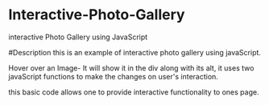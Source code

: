# Interactive-Photo-Gallery
interactive Photo Gallery using JavaScript 

#Description 
this is an example of interactive photo gallery using javaScript.

Hover over an Image- It will show it in the div along with its alt,
it uses two javaScript functions to make the changes on user's interaction.

this basic code allows one to provide interactive functionality to ones page. 
